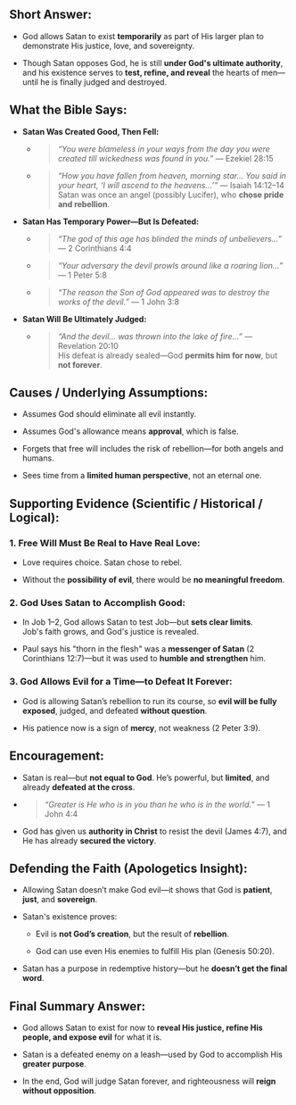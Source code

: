 ## Short Answer:

- God allows Satan to exist **temporarily** as part of His larger plan to demonstrate His justice, love, and sovereignty.
    
- Though Satan opposes God, he is still **under God's ultimate authority**, and his existence serves to **test, refine, and reveal** the hearts of men—until he is finally judged and destroyed.

## What the Bible Says:

- **Satan Was Created Good, Then Fell:**
    
    - > _“You were blameless in your ways from the day you were created till wickedness was found in you.”_ — Ezekiel 28:15
        
    - > _“How you have fallen from heaven, morning star… You said in your heart, ‘I will ascend to the heavens…’”_ — Isaiah 14:12–14  
        > Satan was once an angel (possibly Lucifer), who **chose pride and rebellion**.
        
- **Satan Has Temporary Power—But Is Defeated:**
    
    - > _“The god of this age has blinded the minds of unbelievers…”_ — 2 Corinthians 4:4
        
    - > _“Your adversary the devil prowls around like a roaring lion…”_ — 1 Peter 5:8
        
    - > _“The reason the Son of God appeared was to destroy the works of the devil.”_ — 1 John 3:8
        
- **Satan Will Be Ultimately Judged:**
    
    - > _“And the devil… was thrown into the lake of fire…”_ — Revelation 20:10  
        > His defeat is already sealed—God **permits him for now**, but **not forever**.

## Causes / Underlying Assumptions:

- Assumes God should eliminate all evil instantly.
    
- Assumes God's allowance means **approval**, which is false.
    
- Forgets that free will includes the risk of rebellion—for both angels and humans.
    
- Sees time from a **limited human perspective**, not an eternal one.

## Supporting Evidence (Scientific / Historical / Logical):

### 1. **Free Will Must Be Real to Have Real Love:**

- Love requires choice. Satan chose to rebel.
    
- Without the **possibility of evil**, there would be **no meaningful freedom**.
    

### 2. **God Uses Satan to Accomplish Good:**

- In Job 1–2, God allows Satan to test Job—but **sets clear limits**.  
    Job's faith grows, and God's justice is revealed.
    
- Paul says his "thorn in the flesh" was a **messenger of Satan** (2 Corinthians 12:7)—but it was used to **humble and strengthen** him.
    

### 3. **God Allows Evil for a Time—to Defeat It Forever:**

- God is allowing Satan’s rebellion to run its course, so **evil will be fully exposed**, judged, and defeated **without question**.
    
- His patience now is a sign of **mercy**, not weakness (2 Peter 3:9).

## Encouragement:

- Satan is real—but **not equal to God**. He’s powerful, but **limited**, and already **defeated at the cross**.
    
- > _“Greater is He who is in you than he who is in the world.”_ — 1 John 4:4
    
- God has given us **authority in Christ** to resist the devil (James 4:7), and He has already **secured the victory**.

## Defending the Faith (Apologetics Insight):

- Allowing Satan doesn’t make God evil—it shows that God is **patient**, **just**, and **sovereign**.
    
- Satan's existence proves:
    
    - Evil is **not God’s creation**, but the result of **rebellion**.
        
    - God can use even His enemies to fulfill His plan (Genesis 50:20).
        
- Satan has a purpose in redemptive history—but he **doesn’t get the final word**.

## Final Summary Answer:

- God allows Satan to exist for now to **reveal His justice, refine His people, and expose evil** for what it is.
    
- Satan is a defeated enemy on a leash—used by God to accomplish His **greater purpose**.
    
- In the end, God will judge Satan forever, and righteousness will **reign without opposition**.